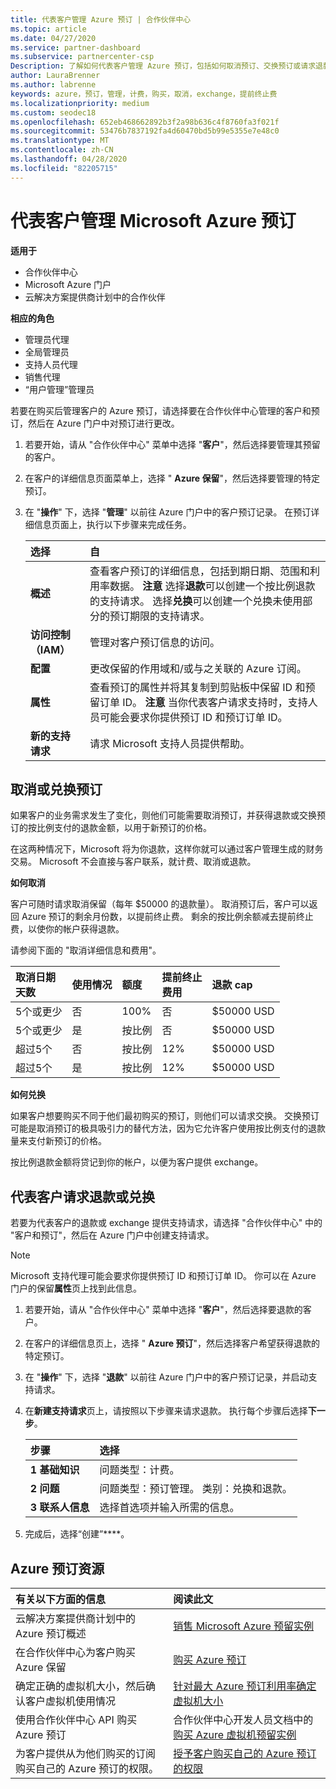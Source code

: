 ```yaml
---
title: 代表客户管理 Azure 预订 | 合作伙伴中心
ms.topic: article
ms.date: 04/27/2020
ms.service: partner-dashboard
ms.subservice: partnercenter-csp
Description: 了解如何代表客户管理 Azure 预订，包括如何取消预订、交换预订或请求退款。
author: LauraBrenner
ms.author: labrenne
keywords: azure，预订，管理，计费，购买，取消，exchange，提前终止费
ms.localizationpriority: medium
ms.custom: seodec18
ms.openlocfilehash: 652eb468662892b3f2a98b636c4f8760fa3f021f
ms.sourcegitcommit: 53476b7837192fa4d60470bd5b99e5355e7e48c0
ms.translationtype: MT
ms.contentlocale: zh-CN
ms.lasthandoff: 04/28/2020
ms.locfileid: "82205715"
---
```

# <a name="manage-microsoft-azure-reservations-on-behalf-of-your-customers"></a>代表客户管理 Microsoft Azure 预订

**适用于**

- 合作伙伴中心
- Microsoft Azure 门户 
- 云解决方案提供商计划中的合作伙伴

**相应的角色**

- 管理员代理
- 全局管理员
- 支持人员代理
- 销售代理
- “用户管理”管理员

若要在购买后管理客户的 Azure 预订，请选择要在合作伙伴中心管理的客户和预订，然后在 Azure 门户中对预订进行更改。

1. 若要开始，请从 "合作伙伴中心" 菜单中选择 "**客户**"，然后选择要管理其预留的客户。 

2. 在客户的详细信息页面菜单上，选择 " **Azure 保留**"，然后选择要管理的特定预订。  

3. 在 "**操作**" 下，选择 "**管理**" 以前往 Azure 门户中的客户预订记录。 在预订详细信息页面上，执行以下步骤来完成任务。  

    | **选择**   | **自**    |
    |:-----------------------------|:-----------------|
    | **概述**   | 查看客户预订的详细信息，包括到期日期、范围和利用率数据。 **注意** 选择**退款**可以创建一个按比例退款的支持请求。 选择**兑换**可以创建一个兑换未使用部分的预订期限的支持请求。  
    | **访问控制（IAM）**   | 管理对客户预订信息的访问。|
    | **配置**   | 更改保留的作用域和/或与之关联的 Azure 订阅。    |
    | **属性**   | 查看预订的属性并将其复制到剪贴板中保留 ID 和预留订单 ID。 **注意** 当你代表客户请求支持时，支持人员可能会要求你提供预订 ID 和预订订单 ID。    |
    | **新的支持请求**    | 请求 Microsoft 支持人员提供帮助。   |
 
## <a name="cancel-or-exchange-a-reservation"></a>取消或兑换预订 

如果客户的业务需求发生了变化，则他们可能需要取消预订，并获得退款或交换预订的按比例支付的退款金额，以用于新预订的价格。

在这两种情况下，Microsoft 将为你退款，这样你就可以通过客户管理生成的财务交易。 Microsoft 不会直接与客户联系，就计费、取消或退款。


**如何取消**

客户可随时请求取消保留（每年 $50000 的退款量）。 取消预订后，客户可以返回 Azure 预订的剩余月份数，以提前终止费。 剩余的按比例余额减去提前终止费，以使你的帐户获得退款。 

请参阅下面的 "取消详细信息和费用"。


|**取消日期**<br> 天数   |**使用情况**    |**额度**  |**提前终止**<br> 费用    |**退款 cap** | 
|:----------------------------------|:------------|:-----------|:--------------------------------|:--------------|
|5个或更少                         | 否          | 100%       | 否                              | $50000 USD   |
|5个或更少                         | 是         | 按比例  | 否                              | $50000 USD   |
|超过5个                        | 否          | 按比例  | 12%                             | $50000 USD   |
|超过5个                        | 是         | 按比例  | 12%                             | $50000 USD   |


**如何兑换** 

如果客户想要购买不同于他们最初购买的预订，则他们可以请求交换。 交换预订可能是取消预订的极具吸引力的替代方法，因为它允许客户使用按比例支付的退款量来支付新预订的价格。 

按比例退款金额将贷记到你的帐户，以便为客户提供 exchange。


## <a name="request-a-refund-or-exchange-on-behalf-of-a-customer"></a>代表客户请求退款或兑换 

若要为代表客户的退款或 exchange 提供支持请求，请选择 "合作伙伴中心" 中的 "客户和预订"，然后在 Azure 门户中创建支持请求。 

>[!NOTE]
>Microsoft 支持代理可能会要求你提供预订 ID 和预订订单 ID。 你可以在 Azure 门户的保留**属性**页上找到此信息。 

1. 若要开始，请从 "合作伙伴中心" 菜单中选择 "**客户**"，然后选择要退款的客户。 

2. 在客户的详细信息页上，选择 " **Azure 预订**"，然后选择客户希望获得退款的特定预订。  

3. 在 "**操作**" 下，选择 "**退款**" 以前往 Azure 门户中的客户预订记录，并启动支持请求。  

4. 在**新建支持请求**页上，请按照以下步骤来请求退款。 执行每个步骤后选择**下一步**。 

    |**步骤**                    |**选择**    |
    |:---------------------------|:-----------------|
    |**1 基础知识**                |问题类型：计费。  |
    |**2 问题**               |问题类型：预订管理。 类别：兑换和退款。 |
    |**3 联系人信息**   |选择首选项并输入所需的信息。 

5.  完成后，选择“创建”****。

## <a name="azure-reservations-resources"></a>Azure 预订资源
|**有关以下方面的信息**   |**阅读此文**    |
|:-----------------------------|:-----------------|
|云解决方案提供商计划中的 Azure 预订概述  | [销售 Microsoft Azure 预留实例](azure-reservations.md) |
|在合作伙伴中心为客户购买 Azure 保留   | [购买 Azure 预订](azure-reservations-buying.md) |
|确定正确的虚拟机大小，然后确认客户虚拟机使用情况   | [针对最大 Azure 预订利用率确定虚拟机大小](azure-usage.md)   |
|使用合作伙伴中心 API 购买 Azure 预订 | 合作伙伴中心开发人员文档中的[购买 Azure 虚拟机预留实例](https://docs.microsoft.com/partner-center/develop/purchase-azure-reservations)   |
|为客户提供从为他们购买的订阅购买自己的 Azure 预订的权限。 | [授予客户购买自己的 Azure 预订的权限](give-customers-permission.md)   |


